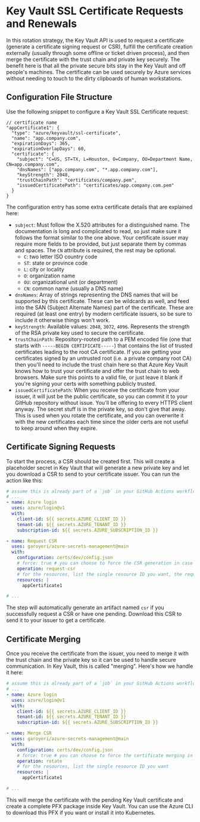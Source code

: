 # Key Vault SSL Certificate Requests and Renewals

In this rotation strategy, the Key Vault API is used to request a certificate
(generate a certificate signing request or CSR), fulfill the certificate
creation externally (usually through some offline or ticket driven process), and
then merge the certificate with the trust chain and private key securely. The
benefit here is that all the private secure bits stay in the Key Vault and off
people's machines. The certificate can be used securely by Azure services
without needing to touch to the dirty clipboards of human workstations.

## Configuration File Structure

Use the following snippet to configure a Key Vault SSL Certificate request:

```jsonc
// certificate name
"appCertificate1": {
  "type": "azure/keyvault/ssl-certificate",
  "name": "app.company.com",
  "expirationDays": 365,
  "expirationOverlapDays": 60,
  "certificate": {
    "subject": "C=US, ST=TX, L=Houston, O=Company, OU=Department Name, CN=app.company.com",
    "dnsNames": ["app.company.com", "*.app.company.com"],
    "keyStrength": 2048,
    "trustChainPath": "certificates/company.pem",
    "issuedCertificatePath": "certificates/app.company.com.pem"
  }
}
```

The configuration entry has some extra certificate details that are explained
here:

- `subject`: Must follow the X.520 attributes for a distinguished name. The
  documentation is long and complicated to read, so just make sure it follows
  the format similar to the one above. Your certificate issuer may require more
  fields to be provided, but just separate them by commas and spaces. The `CN`
  attribute is required, the rest may be optional.
  - `C`: two letter ISO country code
  - `ST`: state or province code
  - `L`: city or locality
  - `O`: organization name
  - `OU`: organizational unit (or department)
  - `CN`: common name (usually a DNS name)
- `dnsNames`: Array of strings representing the DNS names that will be supported
  by this certificate. These can be wildcards as well, and feed into the SAN
  (Subject Alternate Names) part of the certificate. These are required (at
  least one entry) by modern certificate issuers, so be sure to include it
  otherwise things won't work.
- `keyStrength`: Available values: `2048`, `3072`, `4096`. Represents the
  strength of the RSA private key used to secure the certificate.
- `trustChainPath`: Repository-rooted path to a PEM encoded file (one that
  starts with `-----BEGIN CERTIFICATE-----`) that contains the list of trusted
  certificates leading to the root CA certificate. If you are getting your
  certificates signed by an untrusted root (i.e. a private company root CA) then
  you'll need to include the trust chain here so that Azure Key Vault knows how
  to trust your certificate and offer the trust chain to web browsers. Make sure
  this points to a valid file, or just leave it blank if you're signing your
  certs with something publicly trusted.
- `issuedCertificatePath`: When you receive the certificate from your issuer, it
  will just be the public certificate, so you can commit it to your GitHub
  repository without issue. You'll be offering to every HTTPS client anyway. The
  secret stuff is in the private key, so don't give that away. This is used when
  you rotate the certificate, and you can overwrite it with the new certificates
  each time since the older certs are not useful to keep around when they
  expire.

## Certificate Signing Requests

To start the process, a CSR should be created first. This will create a
placeholder secret in Key Vault that will generate a new private key and let you
download a CSR to send to your certificate issuer. You can run the action like
this:

```yaml
# assume this is already part of a `job` in your GitHub Actions workflow
# ...
- name: Azure login
  uses: azure/login@v1
  with:
    client-id: ${{ secrets.AZURE_CLIENT_ID }}
    tenant-id: ${{ secrets.AZURE_TENANT_ID }}
    subscription-id: ${{ secrets.AZURE_SUBSCRIPTION_ID }}

- name: Request CSR
  uses: garoyeri/azure-secrets-management@main
  with:
    configuration: certs/dev/config.json
    # force: true # you can choose to force the CSR generation in case you need to rotate early
    operation: request-csr
    # for the resources, list the single resource ID you want, the request CSR operation only works on one
    resources: |
      appCertificate1

# ...
```

The step will automatically generate an artifact named `csr` if you successfully
request a CSR or have one pending. Download this CSR to send it to your issuer
to get a certificate.

## Certificate Merging

Once you receive the certificate from the issuer, you need to merge it with the
trust chain and the private key so it can be used to handle secure
communication. In Key Vault, this is called "merging". Here's how we handle it
here:

```yaml
# assume this is already part of a `job` in your GitHub Actions workflow
# ...
- name: Azure login
  uses: azure/login@v1
  with:
    client-id: ${{ secrets.AZURE_CLIENT_ID }}
    tenant-id: ${{ secrets.AZURE_TENANT_ID }}
    subscription-id: ${{ secrets.AZURE_SUBSCRIPTION_ID }}

- name: Merge CSR
  uses: garoyeri/azure-secrets-management@main
  with:
    configuration: certs/dev/config.json
    # force: true # you can choose to force the certificate merging in case you need to rotate early
    operation: rotate
    # for the resources, list the single resource ID you want
    resources: |
      appCertificate1

# ...
```

This will merge the certificate with the pending Key Vault certificate and
create a complete PFX package inside Key Vault. You can use the Azure CLI to
download this PFX if you want or install it into Kubernetes.
